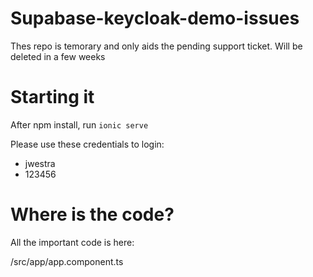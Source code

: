 # Supabase-keycloak-demo-issues
Thes repo is temorary and only aids the pending support ticket. Will be deleted in a few weeks

# Starting it

After npm install, run ```ionic serve```

Please use these credentials to login:

- jwestra
- 123456

# Where is the code?

All the important code is here:

/src/app/app.component.ts
